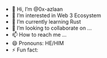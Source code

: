 - 👋 Hi, I’m @0x-azlaan
- 👀 I’m interested in Web 3 Ecosystem
- 🌱 I’m currently learning Rust 
- 💞️ I’m looking to collaborate on ...
- 📫 How to reach me ...
- 😄 Pronouns: HE/HIM
- ⚡ Fun fact: 

<!---
0x-sxmeer/0x-sxmeer is a ✨ special ✨ repository because its `README.md` (this file) appears on your GitHub profile.
You can click the Preview link to take a look at your changes.
--->
